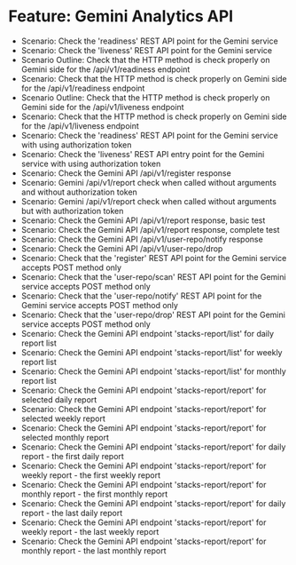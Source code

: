 # Feature: Gemini Analytics API
- Scenario: Check the 'readiness' REST API point for the Gemini service
- Scenario: Check the 'liveness' REST API point for the Gemini service
- Scenario Outline: Check that the HTTP method is check properly on Gemini side for the /api/v1/readiness endpoint
- Scenario: Check that the HTTP method is check properly on Gemini side for the /api/v1/readiness endpoint
- Scenario Outline: Check that the HTTP method is check properly on Gemini side for the /api/v1/liveness endpoint
- Scenario: Check that the HTTP method is check properly on Gemini side for the /api/v1/liveness endpoint
- Scenario: Check the 'readiness' REST API point for the Gemini service with using authorization token
- Scenario: Check the 'liveness' REST API entry point for the Gemini service with using authorization token
- Scenario: Check the Gemini API /api/v1/register response
- Scenario: Gemini /api/v1/report check when called without arguments and without authorization token
- Scenario: Gemini /api/v1/report check when called without arguments but with authorization token
- Scenario: Check the Gemini API /api/v1/report response, basic test
- Scenario: Check the Gemini API /api/v1/report response, complete test
- Scenario: Check the Gemini API /api/v1/user-repo/notify response
- Scenario: Check the Gemini API /api/v1/user-repo/drop
- Scenario: Check that the 'register' REST API point for the Gemini service accepts POST method only
- Scenario: Check that the 'user-repo/scan' REST API point for the Gemini service accepts POST method only
- Scenario: Check that the 'user-repo/notify' REST API point for the Gemini service accepts POST method only
- Scenario: Check that the 'user-repo/drop' REST API point for the Gemini service accepts POST method only
- Scenario: Check the Gemini API endpoint 'stacks-report/list' for daily report list
- Scenario: Check the Gemini API endpoint 'stacks-report/list' for weekly report list
- Scenario: Check the Gemini API endpoint 'stacks-report/list' for monthly report list
- Scenario: Check the Gemini API endpoint 'stacks-report/report' for selected daily report
- Scenario: Check the Gemini API endpoint 'stacks-report/report' for selected weekly report
- Scenario: Check the Gemini API endpoint 'stacks-report/report' for selected monthly report
- Scenario: Check the Gemini API endpoint 'stacks-report/report' for daily report - the first daily report
- Scenario: Check the Gemini API endpoint 'stacks-report/report' for weekly report - the first weekly report
- Scenario: Check the Gemini API endpoint 'stacks-report/report' for monthly report - the first monthly report
- Scenario: Check the Gemini API endpoint 'stacks-report/report' for daily report - the last daily report
- Scenario: Check the Gemini API endpoint 'stacks-report/report' for weekly report - the last weekly report
- Scenario: Check the Gemini API endpoint 'stacks-report/report' for monthly report - the last monthly report
